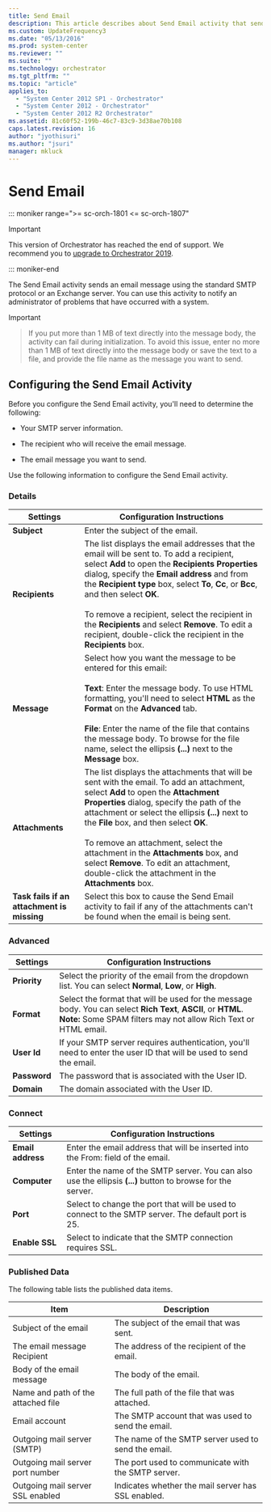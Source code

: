 ```yaml
---
title: Send Email 
description: This article describes about Send Email activity that sends an email message using the standard SMTP protocol or an Exchange server.
ms.custom: UpdateFrequency3
ms.date: "05/13/2016"
ms.prod: system-center
ms.reviewer: ""
ms.suite: ""
ms.technology: orchestrator
ms.tgt_pltfrm: ""
ms.topic: "article"
applies_to:
  - "System Center 2012 SP1 - Orchestrator"
  - "System Center 2012 - Orchestrator"
  - "System Center 2012 R2 Orchestrator"
ms.assetid: 81c60f52-199b-46c7-83c9-3d38ae70b108
caps.latest.revision: 16
author: "jyothisuri"
ms.author: "jsuri"
manager: mkluck
---
```

# Send Email

::: moniker range=">= sc-orch-1801 <= sc-orch-1807"

> [!IMPORTANT]
>
> This version of Orchestrator has reached the end of support. We recommend you to [upgrade to Orchestrator 2019](../index.yml).

::: moniker-end

The Send Email activity sends an email message using the standard SMTP protocol or an Exchange server. You can use this activity to notify an administrator of problems that have occurred with a system.  

> [!IMPORTANT]

> If you put more than 1 MB of text directly into the message body, the activity can fail during initialization. To avoid this issue, enter no more than 1 MB of text directly into the message body or save the text to a file, and provide the file name as the message you want to send.  

## Configuring the Send Email Activity  
 Before you configure the Send Email activity, you'll need to determine the following:  

- Your SMTP server information.

- The recipient who will receive the email message.  

- The email message you want to send.  

Use the following information to configure the Send Email activity.  

### Details  

|Settings|Configuration Instructions|  
|--------------|--------------------------------|  
|**Subject**|Enter the subject of the email.|  
|**Recipients**|The list displays the email addresses that the email will be sent to. To add a recipient, select **Add** to open the **Recipients Properties** dialog, specify the **Email address** and from the **Recipient type** box, select **To**, **Cc**, or **Bcc**, and then select **OK**.<br /><br /> To remove a recipient, select the recipient in the **Recipients** and select **Remove**. To edit a recipient, double-click the recipient in the **Recipients** box.|  
|**Message**|Select how you want the message to be entered for this email:<br /><br /> **Text**: Enter the message body. To use HTML formatting, you'll need to select **HTML** as the **Format** on the **Advanced** tab.<br /><br /> **File**: Enter the name of the file that contains the message body. To browse for the file name, select the ellipsis **(...)** next to the **Message** box.|  
|**Attachments**|The list displays the attachments that will be sent with the email. To add an attachment, select **Add** to open the **Attachment Properties** dialog, specify the path of the attachment or select the ellipsis **(...)** next to the **File** box, and then select **OK**.<br /><br /> To remove an attachment, select the attachment in the **Attachments** box, and select **Remove**. To edit an attachment, double-click the attachment in the **Attachments** box.|  
|**Task fails if an attachment is missing**|Select this box to cause the Send Email activity to fail if any of the attachments can't be found when the email is being sent.|  

### Advanced  

|Settings|Configuration Instructions|  
|--------------|--------------------------------|  
|**Priority**|Select the priority of the email from the dropdown list.  You can select **Normal**, **Low**, or **High**.|  
|**Format**|Select the format that will be used for the message body. You can select **Rich Text**, **ASCII**, or **HTML**. **Note:** Some SPAM filters may not allow Rich Text or HTML email.|  
|**User Id**|If your SMTP server requires authentication, you'll need to enter the user ID that will be used to send the email.|  
|**Password**|The password that is associated with the User ID.|  
|**Domain**|The domain associated with the User ID.|  

### Connect  

|Settings|Configuration Instructions|  
|--------------|--------------------------------|  
|**Email address**|Enter the email address that will be inserted into the From: field of the email.|  
|**Computer**|Enter the name of the SMTP server. You can also use the ellipsis **(...)** button to browse for the server.|  
|**Port**|Select to change the port that will be used to connect to the SMTP server. The default port is 25.|  
|**Enable SSL**|Select to indicate that the SMTP connection requires SSL.|  

### Published Data  
 The following table lists the published data items.  

|Item|Description|  
|----------|-----------------|  
|Subject of the email|The subject of the email that was sent.|  
|The email message Recipient|The address of the recipient of the email.|  
|Body of the email message|The body of the email.|  
|Name and path of the attached file|The full path of the file that was attached.|  
|Email account|The SMTP account that was used to send the email.|  
|Outgoing mail server (SMTP)|The name of the SMTP server used to send the email.|  
|Outgoing mail server port number|The port used to communicate with the SMTP server.|  
|Outgoing mail server SSL enabled|Indicates whether the mail server has SSL enabled.|